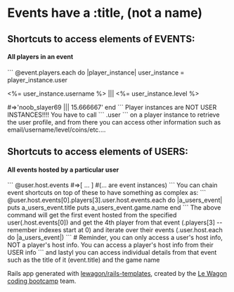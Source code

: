 <h1>Events have a :title, (not a name)</h1>

<h2>Shortcuts to access elements of EVENTS:</h2>
<h4>All players in an event</h4>
```
@event.players.each do |player_instance|
  user_instance = player_instance.user
  <p><%= user_instance.username %> ||| <%= user_instance.level %></p>
  #=>'noob_slayer69 ||| 15.666667'
end
```
Player instances are NOT USER INSTANCES!!!!
You have to call
```
.user
```
on a player instance to retrieve the user profile, and from there you can access other information such as email/username/level/coins/etc....
<h2>Shortcuts to access elements of USERS:</h2>
<h4>All events hosted by a particular user</h4>
```
@user.host.events
#=>[ ... ]
#(... are event instances)
```
You can chain event shortcuts on top of these to have something as complex as:
```
@user.host.events[0].players[3].user.host.events.each do |a_users_event|
  puts a_users_event.title
  puts a_users_event.game.name
end
```
The above command will get the first event hosted from the specified user(.host.events[0]) and get the 4th player from that event (.players[3] -- remember indexes start at 0) and iterate over their events (.user.host.each do |a_users_event|)
```
# Reminder, you can only access a user's host info, NOT a player's host info. You can access a player's host info from their USER info
```
and lastyl you can access individual details from that event such as the title of it (event.title) and the game name

Rails app generated with [lewagon/rails-templates](https://github.com/lewagon/rails-templates), created by the [Le Wagon coding bootcamp](https://www.lewagon.com) team.
